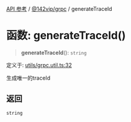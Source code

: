[API 参考](../../../index.md) / [@142vip/grpc](../index.md) / generateTraceId

# 函数: generateTraceId()

> **generateTraceId**(): `string`

定义于: [utils/grpc.util.ts:32](https://github.com/142vip/core-x/blob/d978b443ed1221c42602080459c0a22aae31b2d5/packages/grpc/src/utils/grpc.util.ts#L32)

生成唯一的traceId

## 返回

`string`
